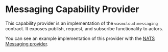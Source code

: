 # Messaging Capability Provider

This capability provider is an implementation of the `wasmcloud:messaging` contract. It exposes publish, request, and subscribe functionality to actors.

You can see an example implementation of this provider with the [NATS Messaging provider](https://github.com/wasmCloud/capability-providers/tree/main/nats).
